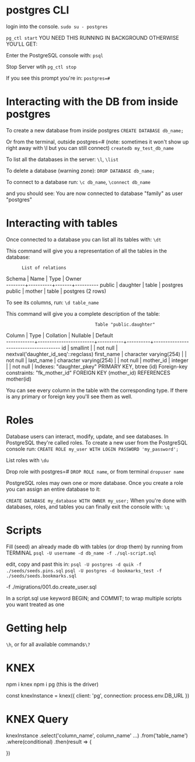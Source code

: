 
# postgres CLI
 login into the console. 
`sudo su - postgres`

`pg_ctl start`
YOU NEED THIS RUNNING IN BACKGROUND 
OTHERWISE YOU'LL GET:

<!-- `Error: connect ECONNREFUSED 127.0.0.1:5432
    at TCPConnectWrap.afterConnect [as oncomplete] (net.js:1134:16) {
  errno: 'ECONNREFUSED',
  code: 'ECONNREFUSED',
  syscall: 'connect',
  address: '127.0.0.1',
  port: 5432` -->

Enter the PostgreSQL console with:
`psql`

Stop Server wtih
`pg_ctl stop`

If you see this prompt you're in: `postgres=#`

# Interacting with the DB from inside postgres

To create a new database from inside postgres
`CREATE DATABASE db_name;`

Or from the terminal, outside postgres=# 
(note: sometimes it won't show up right away with \l but you can still connect)
`createdb my_test_db_name`

To list all the databases in the server:
`\l`, `\list`

To delete a database (warning zone):
`DROP DATABASE db_name;`

To connect to a database run:
`\c db_name`, `\connect db_name`

and you should see:
You are now connected to database "family" as user "postgres"

# Interacting with tables
Once connected to a database you can list all its tables with:
`\dt`

This command will give you a representation of all the tables in the database:

          List of relations
 Schema |   Name   | Type  |  Owner   
--------+----------+-------+----------
 public | daughter | table | postgres
 public | mother   | table | postgres
(2 rows)


To see its columns, run:
`\d table_name`

This command will give you a complete description of the table:

                                      Table "public.daughter"
   Column   |          Type          | Collation | Nullable |               Default                
------------+------------------------+-----------+----------+--------------------------------------
 id         | smallint               |           | not null | nextval('daughter_id_seq'::regclass)
 first_name | character varying(254) |           | not null | 
 last_name  | character varying(254) |           | not null | 
 mother_id  | integer                |           | not null | 
Indexes:
    "daughter_pkey" PRIMARY KEY, btree (id)
Foreign-key constraints:
    "fk_mother_id" FOREIGN KEY (mother_id) REFERENCES mother(id)


You can see every column in the table with the corresponding type. If there is any primary or foreign key you'll see them as well.

# Roles
Database users can interact, modify, update, and see databases. In PostgreSQL they're called roles. To create a new user from the PostgreSQL console run:
`CREATE ROLE my_user WITH LOGIN PASSWORD 'my_password';`

List roles with 
`\du`

Drop role with 
postgres=# `DROP ROLE name`, or from terminal `dropuser name`

PostgreSQL roles may own one or more database. Once you create a role you can assign an entire database to it:

`CREATE DATABASE my_database WITH OWNER my_user;`
When you're done with databases, roles, and tables you can finally exit the console with:
`\q`

# Scripts
Fill (seed) an already made db with tables (or drop them) by running from
TERMINAL
`psql -U username -d db_name -f ./sql-script.sql`

edit, copy and past this in:
`psql -U postgres -d quik -f ./seeds/seeds.pins.sql`
`psql -U postgres -d bookmarks_test -f ./seeds/seeds.bookmarks.sql`

-f ./migrations/001.do.create_user.sql

In a script.sql use keyword BEGIN; and COMMIT; to wrap multiple scripts you want
treated as one

# Getting help
`\h`, or for all available commands`\?`

# KNEX
npm i knex
npm i pg (this is the driver)

const knexInstance = knex({
client: 'pg',
connection:  process.env.DB_URL
})

# KNEX Query
knexInstance
.select('column_name', column_name' ...)
.from('table_name')
.where(conditional)
.then(result => {
    
  })



